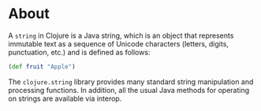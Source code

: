 # About

A `string` in Clojure is a Java string, which is an object that represents immutable text as a sequence of Unicode characters (letters, digits, punctuation, etc.) and is defined as follows:

```clojure
(def fruit "Apple")
```

The `clojure.string` library provides many standard string manipulation and processing functions. In addition, all the usual Java methods for operating on strings are available via interop.
